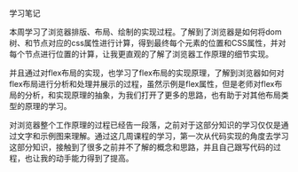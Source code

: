 学习笔记

本周学习了浏览器排版、布局、绘制的实现过程。了解到了浏览器是如何将dom树、和节点对应的css属性进行计算，得到最终每个元素的位置和CSS属性，并对每个节点进行位置的计算，让我更直观的了解了浏览器工作原理的细节实现。

并且通过对flex布局的实现，也学习了flex布局的实现原理，了解到浏览器如何对flex布局进行分析和处理并展示的过程，虽然示例是flex属性，但是老师对flex布局的分析，和实现原理的抽象，为我们打开了更多的思路，也有助于对其他布局类型的原理的学习。

对浏览器整个工作原理的过程已经告一段落，之前对于这部分知识的学习仅仅是通过文字和示例图来理解。通过这几周课程的学习，第一次从代码实现的角度去学习这部分知识，接触到了很多之前并不了解的概念和思路，并且自己跟写代码的过程，也让我的动手能力得到了提高。